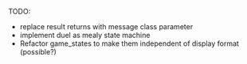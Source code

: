TODO:
- replace result returns with message class parameter
- implement duel as mealy state machine
- Refactor game_states to make them independent of display format (possible?)
